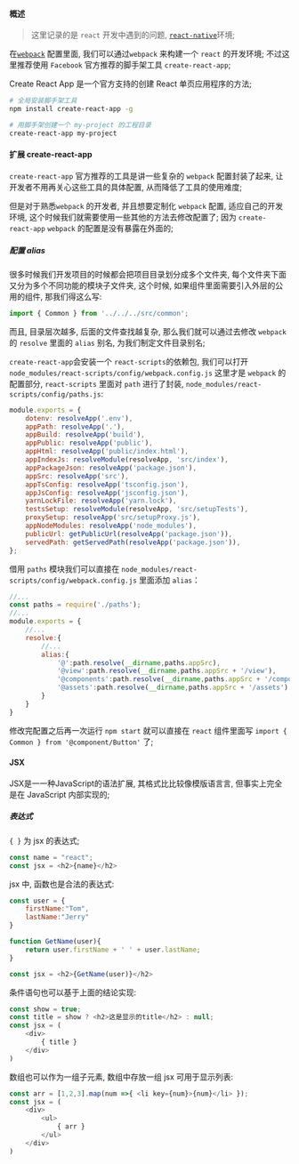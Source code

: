 #### 概述
> 这里记录的是 `react` 开发中遇到的问题, [`react-native`](docs/Web/React/react-native.md)环境;

在[`webpack`](docs/Web/Webpack/index.md) 配置里面, 我们可以通过`webpack` 来构建一个 `react` 的开发环境; 不过这里推荐使用 `Facebook` 官方推荐的脚手架工具 `create-react-app`;

Create React App 是一个官方支持的创建 React 单页应用程序的方法;

`````bash
# 全局安装脚手架工具
npm install create-react-app -g

# 用脚手架创建一个 my-project 的工程目录
create-react-app my-project
`````
#### 扩展 create-react-app

`create-react-app` 官方推荐的工具是讲一些复杂的 `webpack` 配置封装了起来, 让开发者不用再关心这些工具的具体配置, 从而降低了工具的使用难度;

但是对于熟悉`webpack` 的开发者, 并且想要定制化 `webpack` 配置, 适应自己的开发环境, 这个时候我们就需要使用一些其他的方法去修改配置了; 因为 `create-react-app` `webpack` 的配置是没有暴露在外面的;

##### 配置 alias

很多时候我们开发项目的时候都会把项目目录划分成多个文件夹, 每个文件夹下面又分为多个不同功能的模块子文件夹, 这个时候, 如果组件里面需要引入外层的公用的组件, 那我们得这么写:
`````javascript
import { Common } from '../../../src/common';
`````
而且, 目录层次越多, 后面的文件查找越复杂, 那么我们就可以通过去修改 `webpack` 的 `resolve` 里面的 `alias` 别名, 为我们制定文件目录别名;

`create-react-app`会安装一个 `react-scripts`的依赖包, 我们可以打开 `node_modules/react-scripts/config/webpack.config.js` 这里才是 `webpack` 的配置部分, `react-scripts` 里面对 `path` 进行了封装, `node_modules/react-scripts/config/paths.js`:
`````javascript
module.exports = {
    dotenv: resolveApp('.env'),
    appPath: resolveApp('.'),
    appBuild: resolveApp('build'),
    appPublic: resolveApp('public'),
    appHtml: resolveApp('public/index.html'),
    appIndexJs: resolveModule(resolveApp, 'src/index'),
    appPackageJson: resolveApp('package.json'),
    appSrc: resolveApp('src'),
    appTsConfig: resolveApp('tsconfig.json'),
    appJsConfig: resolveApp('jsconfig.json'),
    yarnLockFile: resolveApp('yarn.lock'),
    testsSetup: resolveModule(resolveApp, 'src/setupTests'),
    proxySetup: resolveApp('src/setupProxy.js'),
    appNodeModules: resolveApp('node_modules'),
    publicUrl: getPublicUrl(resolveApp('package.json')),
    servedPath: getServedPath(resolveApp('package.json')),
};
`````
借用 `paths` 模块我们可以直接在 `node_modules/react-scripts/config/webpack.config.js` 里面添加 `alias`：
`````javascript
//...
const paths = require('./paths');
//...
module.exports = {
    //...
    resolve:{
        //...
        alias:{
            '@':path.resolve(__dirname,paths.appSrc),
            '@view':path.resolve(__dirname,paths.appSrc + '/view'),
            '@components':path.resolve(__dirname,paths.appSrc + '/components'),
            '@assets':path.resolve(__dirname,paths.appSrc + '/assets')
        }
    }
}
`````
修改完配置之后再一次运行 `npm start` 就可以直接在 `react` 组件里面写 `import { Common } from '@component/Button'` 了;

#### JSX
JSX是⼀一种JavaScript的语法扩展, 其格式⽐比较像模版语⾔言, 但事实上完全是在 JavaScript 内部实现的;

##### 表达式
`{ }` 为 jsx 的表达式;
````javascript
const name = "react";
const jsx = <h2>{name}</h2>
````

jsx 中, 函数也是合法的表达式:
````javascript
const user = {
    firstName:"Tom",
    lastName:"Jerry"
}

function GetName(user){
    return user.firstName + ' ' + user.lastName;
}

const jsx = <h2>{GetName(user)}</h2>
````

条件语句也可以基于上面的结论实现:
````javascript
const show = true;
const title = show ? <h2>这是显示的title</h2> : null;
const jsx = (
    <div>
        { title }
    </div>
)
````

数组也可以作为一组子元素, 数组中存放一组 jsx 可用于显示列表:
````javascript
const arr = [1,2,3].map(num =>{ <li key={num}>{num}</li> });
const jsx = (
    <div>
        <ul>
            { arr }
        </ul>
    </div>
)
````






















